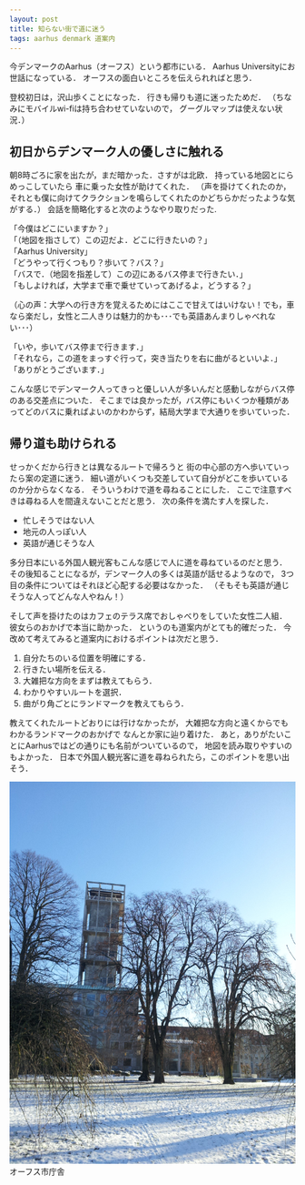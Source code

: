 ```yaml
---
layout: post
title: 知らない街で道に迷う
tags: aarhus denmark 道案内
---
```



今デンマークのAarhus（オーフス）という都市にいる．
Aarhus Universityにお世話になっている．
オーフスの面白いところを伝えられればと思う．

登校初日は，沢山歩くことになった．
行きも帰りも道に迷ったためだ．
（ちなみにモバイルwi-fiは持ち合わせていないので，
グーグルマップは使えない状況．）

<!--more-->

## 初日からデンマーク人の優しさに触れる 
朝8時ごろに家を出たが，まだ暗かった．さすがは北欧．
持っている地図とにらめっこしていたら
車に乗った女性が助けてくれた．
（声を掛けてくれたのか，それとも僕に向けてクラクションを鳴らしてくれたのかどちらかだったような気がする．）
会話を簡略化すると次のようなやり取りだった.  

「今僕はどこにいますか？」  
「（地図を指さして）この辺だよ．どこに行きたいの？」  
「Aarhus University」  
「どうやって行くつもり？歩いて？バス？」  
「バスで．（地図を指差して）この辺にあるバス停まで行きたい．」  
「もしよければ，大学まで車で乗せていってあげるよ，どうする？」  

（心の声：大学への行き方を覚えるためにはここで甘えてはいけない！でも，車なら楽だし，女性と二人きりは魅力的かも･･･でも英語あんまりしゃべれない･･･）

「いや，歩いてバス停まで行きます．」  
「それなら，この道をまっすぐ行って，突き当たりを右に曲がるといいよ．」  
「ありがとうございます．」  

こんな感じでデンマーク人ってきっと優しい人が多いんだと感動しながらバス停のある交差点についた．
そこまでは良かったが，バス停にもいくつか種類があってどのバスに乗ればよいのかわからず，結局大学まで大通りを歩いていった．

## 帰り道も助けられる
せっかくだから行きとは異なるルートで帰ろうと
街の中心部の方へ歩いていったら案の定道に迷う．
細い道がいくつも交差していて自分がどこを歩いているのか分からなくなる．
そういうわけで道を尋ねることにした．
ここで注意すべきは尋ねる人を間違えないことだと思う．
次の条件を満たす人を探した．

- 忙しそうではない人
- 地元の人っぽい人
- 英語が通じそうな人

多分日本にいる外国人観光客もこんな感じで人に道を尋ねているのだと思う．
その後知ることになるが，デンマーク人の多くは英語が話せるようなので，
3つ目の条件についてはそれほど心配する必要はなかった．
（そもそも英語が通じそうな人ってどんな人やねん！）

そして声を掛けたのはカフェのテラス席でおしゃべりをしていた女性二人組．
彼女らのおかげで本当に助かった．
というのも道案内がとても的確だった．
今改めて考えてみると道案内におけるポイントは次だと思う．

1. 自分たちのいる位置を明確にする．
2. 行きたい場所を伝える．
3. 大雑把な方向をまずは教えてもらう．
4. わかりやすいルートを選択．
5. 曲がり角ごとにランドマークを教えてもらう．

教えてくれたルートどおりには行けなかったが，
大雑把な方向と遠くからでもわかるランドマークのおかげで
なんとか家に辿り着けた．
あと，ありがたいことにAarhusではどの通りにも名前がついているので，
地図を読み取りやすいのもよかった．
日本で外国人観光客に道を尋ねられたら，このポイントを思い出そう．

![picture in aarhus](/assets/img/20160117_111915.jpg)
オーフス市庁舎

